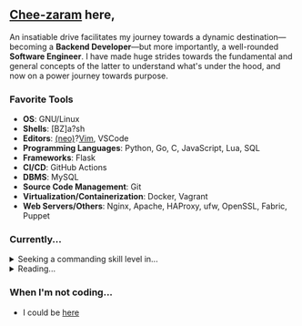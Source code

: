## [Chee-zaram](https://linkedin.com/in/chee-zaram) here,
An insatiable drive facilitates my journey towards a dynamic destination—becoming a **Backend Developer**—but more importantly, a well-rounded **Software Engineer**. I have made huge strides towards the fundamental and general concepts of the latter to understand what's under the hood, and now on a power journey towards purpose.

### Favorite Tools
* **OS**: GNU/Linux
* **Shells**: [BZ]a?sh
* **Editors**: [(neo)](https://neovim.io/)?[Vim](https://www.vim.org/), VSCode
* **Programming Languages**: Python, Go, C, JavaScript, Lua, SQL
* **Frameworks**: Flask
* **CI/CD**: GitHub Actions
* **DBMS**: MySQL
* **Source Code Management**: Git
* **Virtualization/Containerization**: Docker, Vagrant
* **Web Servers/Others**: Nginx, Apache, HAProxy, ufw, OpenSSL, Fabric, Puppet

### Currently...
<details>
  <summary>Seeking a commanding skill level in...</summary>
  <ul>
    <li>Rust</li>
  </ul>
</details>

<details>
  <summary>Reading...</summary>
  <ul>
    <li>
      <a href="https://www.goodreads.com/en/book/show/7936425-more-money-than-god">More Money Than God: Hedge Funds and the Making of a New Elite</a>
    </li>
    <li>
      <a href="https://www.goodreads.com/book/show/25550614-programming-rust?from_search=true&from_srp=true&qid=5HA6nUtjZ2&rank=2">Programming Rust: Fast, Safe Systems Development</a>
    </li>
</details>

### When I'm not coding...
* I could be [here](https://twitter.com/CheezaramOkeke)
